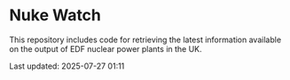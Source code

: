 # Nuke Watch

This repository includes code for retrieving the latest information available on the output of EDF nuclear power plants in the UK.

Last updated: 2025-07-27 01:11